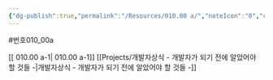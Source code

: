 ```yaml
---
{"dg-publish":true,"permalink":"/Resources/010.00 a/","noteIcon":"0","created":"2023-12-28T00:48:32.658+09:00","updated":"2023-12-28T01:35:04.174+09:00"}
---
```


#번호010_00a


[[ 010.00 a-1\| 010.00 a-1]]  [[Projects/개발자상식 - 개발자가 되기 전에 알았어야 할 것들 -\|개발자상식 - 개발자가 되기 전에 알았어야 할 것들 -]]